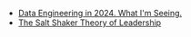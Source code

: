 - [Data Engineering in 2024. What I'm Seeing.](https://joereis.substack.com/p/data-engineering-in-2024-what-im)
- [The Salt Shaker Theory of Leadership](https://paulstansik.medium.com/the-salt-shaker-theory-of-leadership-5a8ad62563f)